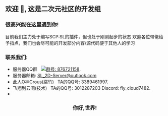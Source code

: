 ## 欢迎 👋, 这是二次元社区的开发组

### 很高兴能在这里遇到你!
目前我们主力处于编写SCP:SL的插件，但也处于刚刚起步的状态
欢迎各位带佬给予指点，我们也会尽可能的开发部分内容/源代码便于其他人的学习


### 联系我们:<br>

- 服务器QQ群 &nbsp; <a target="_blank" href="https://qm.qq.com/cgi-bin/qm/qr?k=M2pqTYbqkPFF4tq_3EMGpBrUu6ZlVjp_&jump_from=webapi&authKey=fq6BRrnyg6moT12dCixzaccU5ZEttZb4YbL0N+tPIkNTpaiI5bgkUFJy7Ra1Xgr4"><img border="0" src="//pub.idqqimg.com/wpa/images/group.png" alt="群号: 876721158" title="二次元社区服务器★"></a>.
- 服务器邮箱: SL_2D-Server@outlook.com
- 此人O神Crous(腐竹) &nbsp; TA的QQ号: 3389461997.
- 飞翔到云间(技术) &nbsp; TA的QQ号: 3012287203  Discord: fly_cloud7482.
- 


<div align="center">

### 你好,世界!

</div>
